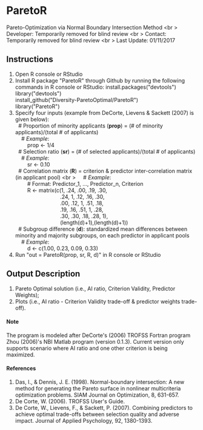 # ParetoR

Pareto-Optimization via Normal Boundary Intersection Method <br \>
Developer: Temporarily removed for blind review <br \>
Contact: Temporarily removed for blind review <br \>
Last Update: 01/11/2017 

## Instructions ##

1. Open R console or RStudio
2. Install R package "ParetoR" through Github by running the following commands in R console or RStudio:
   install.packages("devtools") <br />
   library("devtools") <br />
   install_github("Diversity-ParetoOptimal/ParetoR") <br />
   library("ParetoR") <br />
3. Specify four inputs (example from DeCorte, Lievens & Sackett (2007) is given below): <br />
   &nbsp; # Proportion of minority applicants (**prop**) = (# of minority applicants)/(total # of applicants) <br />
      &nbsp; &nbsp; # *Example*: <br />
      &nbsp; &nbsp; &nbsp; &nbsp; prop <- 1/4 <br />
   &nbsp; # Selection ratio (**sr**) = (# of selected applicants)/(total # of applicants) <br />
      &nbsp; &nbsp; # *Example*: <br />
      &nbsp; &nbsp; &nbsp; &nbsp; sr <- 0.10 <br />
   &nbsp; # Correlation matrix (**R**) = criterion & predictor inter-correlation matrix (in applicant pool) <br \>
      &nbsp; &nbsp; # *Example*: <br />
      &nbsp; &nbsp; &nbsp; &nbsp; # Format: Predictor_1, ..., Predictor_n, Criterion <br />
&nbsp; &nbsp; &nbsp; &nbsp; R <- matrix(c(1, .24, .00, .19, .30, <br /> 
&nbsp; &nbsp; &nbsp; &nbsp; &nbsp; &nbsp; &nbsp; &nbsp; &nbsp; &nbsp; &nbsp; &nbsp; &nbsp; &nbsp; &nbsp; .24, 1, .12, .16, .30, <br /> 
&nbsp; &nbsp; &nbsp; &nbsp; &nbsp; &nbsp; &nbsp; &nbsp; &nbsp; &nbsp; &nbsp; &nbsp; &nbsp; &nbsp; &nbsp; .00, .12, 1, .51, .18, <br /> 
&nbsp; &nbsp; &nbsp; &nbsp; &nbsp; &nbsp; &nbsp; &nbsp; &nbsp; &nbsp; &nbsp; &nbsp; &nbsp; &nbsp; &nbsp; .19, .16, .51, 1, .28, <br /> 
&nbsp; &nbsp; &nbsp; &nbsp; &nbsp; &nbsp; &nbsp; &nbsp; &nbsp; &nbsp; &nbsp; &nbsp; &nbsp; &nbsp; &nbsp; .30, .30, .18, .28, 1), <br /> 
&nbsp; &nbsp; &nbsp; &nbsp; &nbsp; &nbsp; &nbsp; &nbsp; &nbsp; &nbsp; &nbsp; &nbsp; &nbsp; &nbsp; &nbsp; (length(d)+1),(length(d)+1)) <br />
   &nbsp; # Subgroup difference (**d**): standardized mean differences between minority and majority subgroups, on each predictor in applicant pools <br />
      &nbsp; &nbsp; # *Example*: <br />
      &nbsp; &nbsp; &nbsp; &nbsp;  d <- c(1.00, 0.23, 0.09, 0.33) <br />
4. Run "out = ParetoR(prop, sr, R, d)" in R console or RStudio

## Output Description ##

1. Pareto Optimal solution (i.e., AI ratio, Criterion Validity, Predictor Weights);
2. Plots (i.e., AI ratio - Criterion Validity trade-off & predictor weights trade-off).

#### Note ####

The program is modeled after DeCorte's (2006) TROFSS Fortran program Zhou (2006)'s NBI Matlab program (version 0.1.3).
Current version only supports scenario where AI ratio and one other criterion is being maximized.

#### References ####

1. Das, I., & Dennis, J. E. (1998). Normal-boundary intersection: A new method for generating the Pareto surface in nonlinear multicriteria optimization problems. SIAM Journal on Optimization, 8, 631-657.
2. De Corte, W. (2006). TROFSS User's Guide.
3. De Corte, W., Lievens, F., & Sackett, P. (2007). Combining predictors to achieve optimal trade-offs between selection quality and adverse impact. Journal of Applied Psychology, 92, 1380-1393. 

